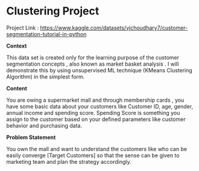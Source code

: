 # Clustering Project 

Project Link : https://www.kaggle.com/datasets/vjchoudhary7/customer-segmentation-tutorial-in-python

**Context**

This data set is created only for the learning purpose of the customer segmentation concepts , also known as market basket analysis . I will demonstrate this by using unsupervised ML technique (KMeans Clustering Algorithm) in the simplest form.

**Content**

You are owing a supermarket mall and through membership cards , you have some basic data about your customers like Customer ID, age, gender, annual income and spending score.
Spending Score is something you assign to the customer based on your defined parameters like customer behavior and purchasing data.

**Problem Statement**

You own the mall and want to understand the customers like who can be easily converge [Target Customers] so that the sense can be given to marketing team and plan the strategy accordingly.
